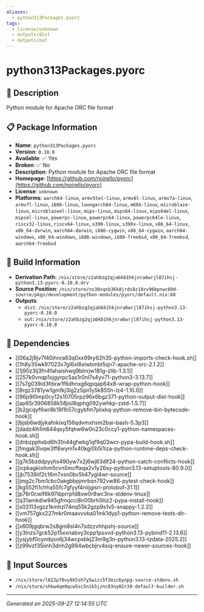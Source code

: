 ```yaml
---
aliases:
  - python313Packages.pyorc
tags:
  - license/unknown
  - outputs/dist
  - outputs/out
---
```


# python313Packages.pyorc

## 📝 Description

Python module for Apache ORC file format

## 📋 Package Information

- **Name**: `python313Packages.pyorc`
- **Version**: `0.10.0`
- **Available**: ✅ Yes
- **Broken**: ✅ No
- **Description**: Python module for Apache ORC file format
- **Homepage**: [https://github.com/noirello/pyorc](https://github.com/noirello/pyorc)
- **License**: `unknown`
- **Platforms**: `aarch64-linux`, `armv5tel-linux`, `armv6l-linux`, `armv7a-linux`, `armv7l-linux`, `i686-linux`, `loongarch64-linux`, `m68k-linux`, `microblaze-linux`, `microblazeel-linux`, `mips-linux`, `mips64-linux`, `mips64el-linux`, `mipsel-linux`, `powerpc-linux`, `powerpc64-linux`, `powerpc64le-linux`, `riscv32-linux`, `riscv64-linux`, `s390-linux`, `s390x-linux`, `x86_64-linux`, `x86_64-darwin`, `aarch64-darwin`, `i686-cygwin`, `x86_64-cygwin`, `aarch64-windows`, `x86_64-windows`, `i686-windows`, `i686-freebsd`, `x86_64-freebsd`, `aarch64-freebsd`

## 🔧 Build Information

- **Derivation Path**: `/nix/store/z2ahbzg2qjabkb1hkjnra6wrjl87ihsj-python3.13-pyorc-0.10.0.drv`
- **Source Position**: `/nix/store/ns30sqxb36k8jrds8z18rv96bpnwc60d-source/pkgs/development/python-modules/pyorc/default.nix:68`
- **Outputs**:
  - `dist`:  `/nix/store/z2ahbzg2qjabkb1hkjnra6wrjl87ihsj-python3.13-pyorc-0.10.0`
  - `out`:  `/nix/store/z2ahbzg2qjabkb1hkjnra6wrjl87ihsj-python3.13-pyorc-0.10.0`

## 🔗 Dependencies

- [[06a2j9jv7f40ihnra63q0xx99ry62h35-python-imports-check-hook.sh]]
- [[1h8y35wk97023x7gl6xl8xlwbmbl5qn7-apache-orc-2.1.2]]
- [[1j90z3lj3fn4fahaishwg9blnrjw181g-zlib-1.3.1]]
- [[257k0vnqp1xjgyrpc5as1r0nl7s4yv71-python3-3.13.7]]
- [[7s7g039id3fdxw1f6dhnxg6qpqap64x8-wrap-python-hook]]
- [[8rgz3781yw1gmfkj3lg2z5pn1y5k855h-lz4-1.10.0]]
- [[96p9l0mp0cy12s10705rpz96x6bgz371-python-output-dist-hook]]
- [[ap65r3906858k58jisl8qphg092ywhkp-zstd-1.5.7]]
- [[b2gcqyf6wr8k19l1h57cgybfm7plixkq-python-remove-bin-bytecode-hook]]
- [[bjsb6wdjykafnkixq156qdvmxhsm2bai-bash-5.3p3]]
- [[dadz4lh1m644qsy5fqhw6w0n23c0ccy1-python-namespaces-hook.sh]]
- [[dnbzpphxbd6h31n44gfwbg1qf9q03wcr-pypa-build-hook.sh]]
- [[fmgak3lvqw3ff8wym1v40kgi0b5i1iza-python-runtime-deps-check-hook.sh]]
- [[g7k5bzddpyyhs490yw7x2j6wj63dlf24-python-catch-conflicts-hook]]
- [[icpkagkixihm5cvn5mcffaqa2v1y26sy-python3.13-setuptools-80.9.0]]
- [[jb7539iif2c16m7xsn0bv5li47ygl4wr-source]]
- [[jmg2c7bm1cbc0akgbbpjmrbsn792vw86-pytest-check-hook]]
- [[kg552fi1chha55fc7gfyyf4niijgisri-protobuf-31.1]]
- [[p76r0cwlf6k97ibprrpfd8xw0r8wc3nx-stdenv-linux]]
- [[q31amkdlw945gfmqcci8n00brh5liiz2-pypa-install-hook]]
- [[s03113vgzz1kmhzl74nq55k2gzp9s1v5-snappy-1.2.2]]
- [[vm757gkx227mkr0maavvvba01mk1dyp1-python-remove-tests-dir-hook]]
- [[x609jgqbrw2s8gm8sl4n7sdzzvhhpshj-source]]
- [[y3lnzs7gck52p15xxnabvy3cpp1pssvd-python3.13-pybind11-2.13.6]]
- [[ysjybf0cymbjxn6j34wcpsbkj23m9g3n-python3.13-tzdata-2025.2]]
- [[z99vzf35iinh3dnh2g994wbcbjrv4siq-ensure-newer-sources-hook]]

## 📁 Input Sources

- `/nix/store/l622p70vy8k5sh7y5wizi5f2mic6ynpg-source-stdenv.sh`
- `/nix/store/shkw4qm9qcw5sc5n1k5jznc83ny02r39-default-builder.sh`

---
*Generated on 2025-09-27 12:14:55 UTC*

